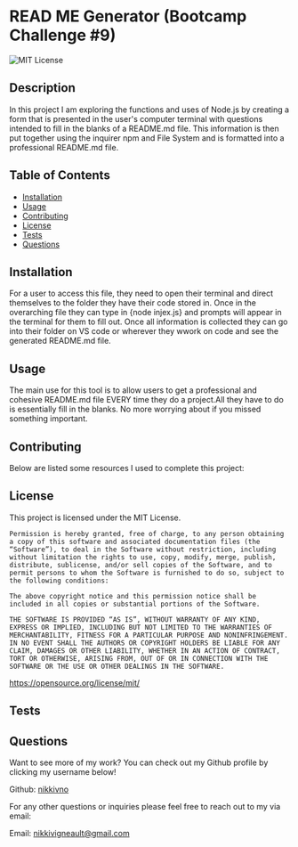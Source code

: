 # READ ME Generator (Bootcamp Challenge #9)

![MIT License](https://img.shields.io/badge/License-MIT-yellow.svg)

## Description
In this project I am exploring the functions and uses of Node.js by creating a form that is presented in the user's computer terminal with questions intended to fill in the blanks of a README.md file. This information is then put together using the inquirer npm and File System and is formatted into a professional README.md file.

## Table of Contents
- [Installation](#installation)
- [Usage](#usage)
- [Contributing](#contributing)
- [License](#license)
- [Tests](#tests)
- [Questions](#questions)


## Installation <a id='installation'></a>
For a user to access this file, they need to open their terminal and direct themselves to the folder they have their code stored in. Once in the overarching file they can type in {node injex.js} and prompts will appear in the terminal for them to fill out. Once all information is collected they can go into their folder on VS code or wherever they wwork on code and see the generated README.md file. 

## Usage <a id='usage'></a>
The main use for this tool is to allow users to get a professional and cohesive README.md file EVERY time they do a project.All they have to do is essentially fill in the blanks. No more worrying about if you missed something important. 

## Contributing <a id='contributing'></a>
Below are listed some resources I used to complete this project:

## License <a id='license'></a>
This project is licensed under the MIT License.

    Permission is hereby granted, free of charge, to any person obtaining a copy of this software and associated documentation files (the “Software”), to deal in the Software without restriction, including without limitation the rights to use, copy, modify, merge, publish, distribute, sublicense, and/or sell copies of the Software, and to permit persons to whom the Software is furnished to do so, subject to the following conditions: 

    The above copyright notice and this permission notice shall be included in all copies or substantial portions of the Software. 

    THE SOFTWARE IS PROVIDED “AS IS”, WITHOUT WARRANTY OF ANY KIND, EXPRESS OR IMPLIED, INCLUDING BUT NOT LIMITED TO THE WARRANTIES OF MERCHANTABILITY, FITNESS FOR A PARTICULAR PURPOSE AND NONINFRINGEMENT. IN NO EVENT SHALL THE AUTHORS OR COPYRIGHT HOLDERS BE LIABLE FOR ANY CLAIM, DAMAGES OR OTHER LIABILITY, WHETHER IN AN ACTION OF CONTRACT, TORT OR OTHERWISE, ARISING FROM, OUT OF OR IN CONNECTION WITH THE SOFTWARE OR THE USE OR OTHER DEALINGS IN THE SOFTWARE.

https://opensource.org/license/mit/

## Tests <a id='tests'></a>


## Questions <a id='questions'></a>
Want to see more of my work? You can check out my Github profile by clicking my username below!

Github: [nikkivno](https://github.com/nikkivno) 

For any other questions or inquiries please feel free to reach out to my via email:

Email: nikkivigneault@gmail.com
